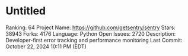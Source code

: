 # Untitled

Ranking: 64
Project Name: https://github.com/getsentry/sentry
Stars: 38943
Forks: 4176
Language: Python
Open Issues: 2720
Description: Developer-first error tracking and performance monitoring
Last Commit: October 22, 2024 10:11 PM (EDT)